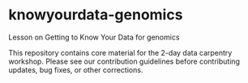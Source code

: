 # knowyourdata-genomics

Lesson on Getting to Know Your Data for genomics

This repository contains core material for the 2-day data carpentry workshop. Please see our contribution guidelines before contributing updates, bug fixes, or other corrections.
